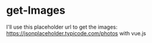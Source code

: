 # get-Images
I'll use this placeholder url to get the images: https://jsonplaceholder.typicode.com/photos with vue.js
